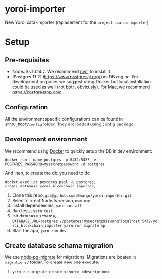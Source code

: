 # yoroi-importer
New Yoroi data-importer (replacement for the `project-icarus-importer`)

# Setup

## Pre-requisites

* NodeJS v10.14.2. We recommend [nvm](https://github.com/creationix/nvm) to install it
* [Postgres 11.2] (https://www.postgresql.org/) as DB engine. For development purposes we
  suggest using Docker but local installation could be used as well (not both,
  obviously). For Mac, we recommend https://postgresapp.com.

## Configuration

All the environment specific configurations can be found in `$PROJ_ROOT/config` folder.
They are loaded using [config](https://www.npmjs.com/package/config) package.

## Development environment

We recommend using [Docker](https://hub.docker.com/_/postgres/) to quickly setup the DB in dev environment:

`docker run --name postgres -p 5432:5432 -e POSTGRES_PASSWORD=mysecretpassword -d postgres`

And then, to create the db, you need to do:

```
docker exec -it postgres psql -U postgres;
create database yoroi_blockchain_importer;
```

1.  Clone this repo, `git@github.com:Emurgo/yoroi-importer.git`
1.  Select correct NodeJs version, `nvm use`
1.  Install dependencies, `yarn install`
1.  Run tests, `yarn test`
1.  Init database schema, `DATABASE_URL=postgres://postgres:mysecretpassword@localhost:5432/yoroi_blockchain_importer yarn run migrate up`
1.  Start the app, `yarn run dev`.


## Create database schama migration
We use [node-pg-migrate](https://github.com/salsita/node-pg-migrate) for migrations. Migrations are located in `migrations/` folder. To create new one execute:
1.  `yarn run migrate create <short> <description>`
